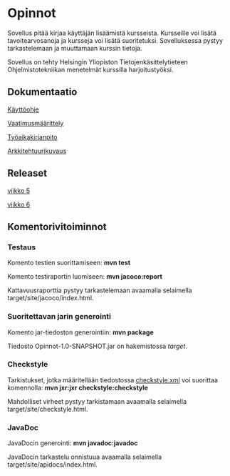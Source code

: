 # Opinnot

Sovellus pitää kirjaa käyttäjän lisäämistä kursseista. Kursseille voi lisätä tavoitearvosanoja ja kursseja voi lisätä suoritetuksi. Sovelluksessa pystyy tarkastelemaan ja muuttamaan kurssin tietoja. 

Sovellus on tehty Helsingin Yliopiston Tietojenkäsittelytieteen Ohjelmistotekniikan menetelmät kurssilla harjoitustyöksi.

## Dokumentaatio
[Käyttöohje](https://github.com/ellikarvonen/otm-harjoitustyo/blob/master/harjoitustyo/dokumentaatio/kayttoohje.md)

[Vaatimusmäärittely](https://github.com/ellikarvonen/otm-harjoitustyo/blob/master/harjoitustyo/dokumentaatio/vaatimusmaarittely.md)

[Työaikakirjanpito](https://github.com/ellikarvonen/otm-harjoitustyo/blob/master/harjoitustyo/dokumentaatio/tyoaikakirjanpito.md)

[Arkkitehtuurikuvaus](https://github.com/ellikarvonen/otm-harjoitustyo/blob/master/harjoitustyo/dokumentaatio/arkkitehtuuri.md)

## Releaset
[viikko 5](https://github.com/ellikarvonen/otm-harjoitustyo/releases/tag/viikko5)

[viikko 6](https://github.com/ellikarvonen/otm-harjoitustyo/releases/tag/viikko6)

## Komentorivitoiminnot

### Testaus

Komento testien suorittamiseen: **mvn test**

Komento testiraportin luomiseen: **mvn jacoco:report**

Kattavuusraporttia pystyy tarkastelemaan avaamalla selaimella target/site/jacoco/index.html.

### Suoritettavan jarin generointi

Komento jar-tiedoston generointiin: **mvn package**

Tiedosto Opinnot-1.0-SNAPSHOT.jar on hakemistossa *target*.


### Checkstyle

Tarkistukset, jotka määritellään tiedostossa [checkstyle.xml](https://github.com/ellikarvonen/otm-harjoitustyo/blob/master/harjoitustyo/Opinnot/checkstyle.xml) voi suorittaa komennolla: **mvn jxr:jxr checkstyle:checkstyle**

Mahdolliset virheet pystyy tarkistamaan avaamalla selaimella target/site/checkstyle.html.

### JavaDoc

JavaDocin generointi: **mvn javadoc:javadoc**

JavaDocin tarkastelu onnistuua avaamalla selaimella target/site/apidocs/index.html.

